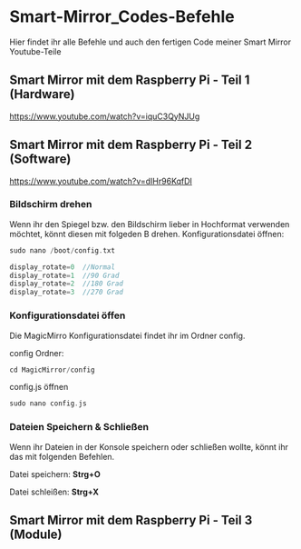 # Smart-Mirror_Codes-Befehle
Hier findet ihr alle Befehle und auch den fertigen Code meiner Smart Mirror Youtube-Teile

## Smart Mirror mit dem Raspberry Pi - Teil 1 (Hardware)

https://www.youtube.com/watch?v=iquC3QyNJUg

## Smart Mirror mit dem Raspberry Pi - Teil 2 (Software)

https://www.youtube.com/watch?v=dIHr96KqfDI

### Bildschirm drehen
Wenn ihr den Spiegel bzw. den Bildschirm lieber in Hochformat verwenden möchtet, könnt diesen mit folgeden B drehen.
Konfigurationsdatei öffnen:
```c
sudo nano /boot/config.txt
```

```c
display_rotate=0  //Normal
display_rotate=1  //90 Grad
display_rotate=2  //180 Grad
display_rotate=3  //270 Grad
```

### Konfigurationsdatei öffen
Die MagicMirro Konfigurationsdatei findet ihr im Ordner config.

config Ordner:
```c
cd MagicMirror/config
```
config.js öffnen
```c
sudo nano config.js
```

### Dateien Speichern & Schließen
Wenn ihr Dateien in der Konsole speichern oder schließen wollte, könnt ihr das mit folgenden Befehlen.

Datei speichern:
**Strg+O**

Datei schleißen:
**Strg+X**

## Smart Mirror mit dem Raspberry Pi - Teil 3 (Module)
